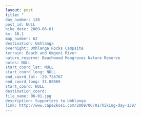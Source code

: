 ```yaml
---
layout: post
title: "
day_number: 138
post_id: NULL
hike_date: 2009-06-01
km: 16.1
map_number: 62
destination: Umhlanga
overnight: Umhlanga Rocks Campsite
terrain: Beach and Umgeni River
nature_reserve: Beachwood Mangroves Nature Reserve
notes: NULL
start_coord_lat: NULL
start_coord_long: NULL
end_coord_lat: -29.726767
end_coord_long: 31.08865
start_coord: NULL
destination_coord: 
file_name: 06-01.jpg
description: Supporters to Umhlanga
link: http://www.cape2kosi.com/2009/06/01/hiking-day-138/
---
```

